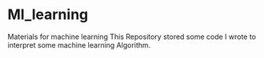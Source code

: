 # Ml_learning
Materials for machine learning
This Repository stored some code I wrote to interpret some machine learning Algorithm.
